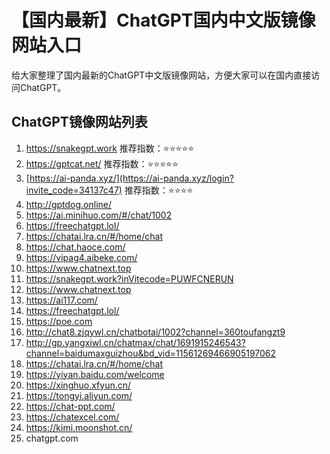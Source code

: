 # 【国内最新】ChatGPT国内中文版镜像网站入口

给大家整理了国内最新的ChatGPT中文版镜像网站，方便大家可以在国内直接访问ChatGPT。

## ChatGPT镜像网站列表
1. https://snakegpt.work 推荐指数：⭐⭐⭐⭐⭐
2. https://gptcat.net/   推荐指数：⭐⭐⭐⭐⭐
3. [https://ai-panda.xyz/](https://ai-panda.xyz/login?invite_code=34137c47)  推荐指数：⭐⭐⭐⭐
4. http://gptdog.online/
5. https://ai.minihuo.com/#/chat/1002
6. https://freechatgpt.lol/
7. https://chatai.lra.cn/#/home/chat
8. https://chat.haoce.com/
9. https://vipag4.aibeke.com/
10. https://www.chatnext.top
11. https://snakegpt.work?inVitecode=PUWFCNERUN
12. https://www.chatnext.top
13. https://ai117.com/
14. https://freechatgpt.lol/
15. https://poe.com
16. http://chat8.zjqywl.cn/chatbotai/1002?channel=360toufangzt9
17. http://gp.yangxiwl.cn/chatmax/chat/1691915246543?channel=baidumaxguizhou&bd_vid=11561269466905197062
18. https://chatai.lra.cn/#/home/chat
19. https://yiyan.baidu.com/welcome
20. https://xinghuo.xfyun.cn/
21. https://tongyi.aliyun.com/
22. https://chat-ppt.com/
23. https://chatexcel.com/
24. https://kimi.moonshot.cn/
25. chatgpt.com
